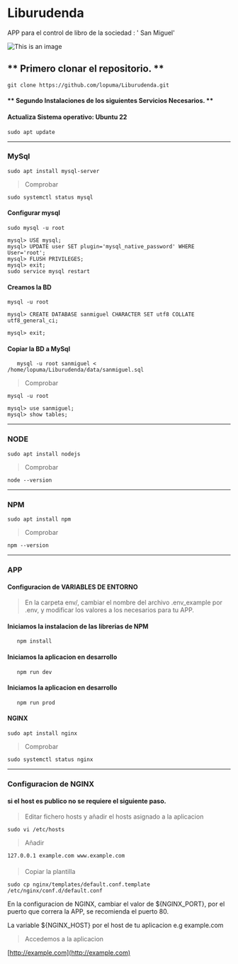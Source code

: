 # Liburudenda

APP para el control de libro de la sociedad : ' San Miguel'

![This is an image](https://github.com/lopuma/Liburudenda/blob/master/src/public/img/APPLiburutegia.png)

## ** Primero clonar el repositorio. **


`git clone https://github.com/lopuma/Liburudenda.git`


#### ** Segundo Instalaciones de los siguientes Servicios Necesarios. **


#### Actualiza Sistema operativo: Ubuntu 22
    
```console
sudo apt update
```
---
### MySql

```console
sudo apt install mysql-server
```
  > Comprobar
```console   
sudo systemctl status mysql
```
#### Configurar mysql

```console
sudo mysql -u root

mysql> USE mysql;
mysql> UPDATE user SET plugin='mysql_native_password' WHERE User='root';
mysql> FLUSH PRIVILEGES;
mysql> exit;
sudo service mysql restart

```

#### Creamos la BD
```
mysql -u root

mysql> CREATE DATABASE sanmiguel CHARACTER SET utf8 COLLATE utf8_general_ci;

mysql> exit;
```

#### Copiar la BD a MySql
```console
   mysql -u root sanmiguel < /home/lopuma/Liburudenda/data/sanmiguel.sql
```

   > Comprobar
```
mysql -u root

mysql> use sanmiguel;
mysql> show tables;
```
---
### NODE
```console
sudo apt install nodejs
```
   > Comprobar
```console
node --version
```
---
### NPM
```console
sudo apt install npm
```
   > Comprobar
```console
npm --version
```
---
### APP

#### Configuracion de VARIABLES DE ENTORNO

   > En la carpeta env/, cambiar el nombre del archivo .env_example por .env, y modificar los valores a los necesarios para tu APP.
   
#### Iniciamos la instalacion de las librerias de NPM 

```console
   npm install
```

#### Iniciamos la aplicacion en desarrollo

```console
   npm run dev
```

#### Iniciamos la aplicacion en desarrollo

```console
   npm run prod
```

#### NGINX

```console
sudo apt install nginx
```

   > Comprobar
```console
sudo systemctl status nginx
```
---

### Configuracion de NGINX

#### si el host es publico no se requiere el siguiente paso.
   > Editar fichero hosts y añadir el hosts asignado a la aplicacion

```console
sudo vi /etc/hosts
```
   > Añadir
```console
127.0.0.1 example.com www.example.com
```
####
   > Copiar la plantilla
```console
sudo cp nginx/templates/default.conf.template /etc/nginx/conf.d/default.conf
```

En la configuracion de NGINX, cambiar el valor de ${NGINX_PORT}, por el puerto que correra la APP, se recomienda el puerto 80.

La variable ${NGINX_HOST} por el host de tu aplicacion e.g example.com

   > Accedemos a la aplicacion

[http://example.com](http://example.com)